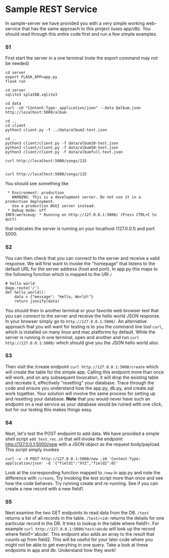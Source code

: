 # Sample REST Service
In sample-server we have provided you with a very simple working web-service that has the same approach to this project (uses app/db). You should read through this *entire* code first and run a few simple examples.

### S1

First start the server in a one terminal (note the export command may not be needed)
```
cd server
export FLASK_APP=app.py
flask run

cd server
sqlite3 splatDB.sqlite3

cd data
curl -iH "Content-Type: application/json" --data @album.json http://localhost:5000/album

cd ..
cd client
python3 client.py -f ../data/album2-test.json

cd ..
python3 client/client.py -f data/album10-test.json
python3 client/client.py -f data/album50-test.json
python3 client/client.py -f data/albumfull-test.json

curl http://localhost:5000/songs/115


curl http://localhost:5000/songs/115
```

You should see something like
```
 * Environment: production
   WARNING: This is a development server. Do not use it in a production deployment.
   Use a production WSGI server instead.
 * Debug mode: off
INFO:werkzeug: * Running on http://127.0.0.1:5000/ (Press CTRL+C to quit)
```
that indicates the server is running on your localhost (127.0.0.1) and port 5000. 

### S2 
You can then check that you can connect to the server and receive a valid response.
We will first want to invoke the "homepage" that listens to the default URL for the server address (host and port). 
In app.py this maps to the following function which is mapped to the URI `/`
```
# hello world
@app.route('/')
def hello_world():
    data = {"message": "Hello, World!"}
    return jsonify(data)
```

You should then in another terminal or your favorite web browser test that you can connect to the server and receive the hello world JSON response. In your browser simply go to `http://127.0.0.1:5000/`. An alternative approach that you will want for testing is to you the command line tool `curl`, which is installed on many linux and mac platforms by default.
While the server is running in one terminal, open and another and run `curl http://127.0.0.1:5000/` which should give you the JSON hello world also.

### S3
Then visit the /create endpoint `curl http://127.0.0.1:5000/create` which will create the table for the simple app. Calling this endpoint more than once will work, and on any subsequent invocation, it will drop the existing table and recreate it, effectively "resetting" your database. Trace through the code and ensure you understand how the app.py, db.py, and create.sql work together. Your solution will involve the same process for setting up and resetting your database. **Note** that you would never have such an endpoint on a real service as your database would be ruined with one click, but for our testing this makes things easy.

### S4
Next, let's test the POST endpoint to add data. We have provided a simple shell script `add_test_rec.sh` that will invoke the endpoint http://127.0.0.1:5000/new with a JSON object as the request body/payload.
This script simply invokes
```
curl -v -X POST http://127.0.0.1:5000/new -iH 'Content-Type: application/json' -d '{"field1":"XYZ","field2":0}'
```

Look at the corresponding function mapped to `/new` in app.py and note the difference with `/create`, Try invoking the test script more than once and see how the code behaves. Try running create and re-running. See if you can create a new record with a new field1.

### S5 
Next examine the two GET endpoints to read data from the DB. `/test` returns a list of all records in the table. `/test/<id>` returns the details for one particular record in the DB. It tries to lookup in the table where field1=<id>. For example `curl http://127.0.0.1:5000/test/abcde` will look up the record where field1='abcde'. This endpoint also adds an array to the result that counts up from field2. This will be useful for your later code where you might not be able to get everyhing in one query. Take a look at these endpoints in app and db. Understand how they work!
